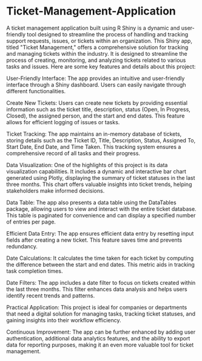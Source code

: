 # Ticket-Management-Application
A ticket management application built using R Shiny is a dynamic and user-friendly tool designed to streamline the process of handling and tracking support requests, issues, or tickets within an organization.
This Shiny app, titled "Ticket Management," offers a comprehensive solution for tracking and managing tickets within the industry. It is designed to streamline the process of creating, monitoring, and analyzing tickets related to various tasks and issues. Here are some key features and details about this project:

User-Friendly Interface: The app provides an intuitive and user-friendly interface through a Shiny dashboard. Users can easily navigate through different functionalities.

Create New Tickets: Users can create new tickets by providing essential information such as the ticket title, description, status (Open, In Progress, Closed), the assigned person, and the start and end dates. This feature allows for efficient logging of issues or tasks.

Ticket Tracking: The app maintains an in-memory database of tickets, storing details such as the Ticket ID, Title, Description, Status, Assigned To, Start Date, End Date, and Time Taken. This tracking system ensures a comprehensive record of all tasks and their progress.

Data Visualization: One of the highlights of this project is its data visualization capabilities. It includes a dynamic and interactive bar chart generated using Plotly, displaying the summary of ticket statuses in the last three months. This chart offers valuable insights into ticket trends, helping stakeholders make informed decisions.

Data Table: The app also presents a data table using the DataTables package, allowing users to view and interact with the entire ticket database. This table is paginated for convenience and can display a specified number of entries per page.

Efficient Data Entry: The app ensures efficient data entry by resetting input fields after creating a new ticket. This feature saves time and prevents redundancy.

Date Calculations: It calculates the time taken for each ticket by computing the difference between the start and end dates. This metric aids in tracking task completion times.

Date Filters: The app includes a date filter to focus on tickets created within the last three months. This filter enhances data analysis and helps users identify recent trends and patterns.

Practical Application: This project is ideal for companies or departments that need a digital solution for managing tasks, tracking ticket statuses, and gaining insights into their workflow efficiency.

Continuous Improvement: The app can be further enhanced by adding user authentication, additional data analytics features, and the ability to export data for reporting purposes, making it an even more valuable tool for ticket management.
